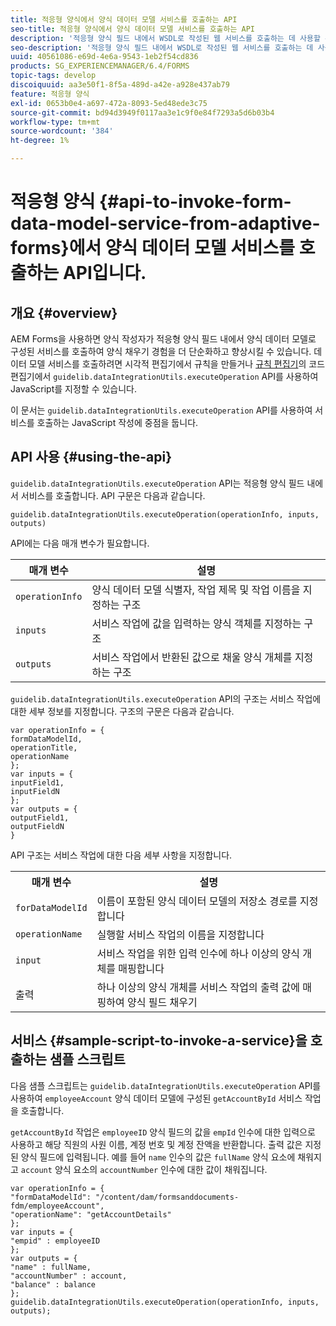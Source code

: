 ```yaml
---
title: 적응형 양식에서 양식 데이터 모델 서비스를 호출하는 API
seo-title: 적응형 양식에서 양식 데이터 모델 서비스를 호출하는 API
description: '적응형 양식 필드 내에서 WSDL로 작성된 웹 서비스를 호출하는 데 사용할 수 있는 invokeWebServices API에 대해 설명합니다. '
seo-description: '적응형 양식 필드 내에서 WSDL로 작성된 웹 서비스를 호출하는 데 사용할 수 있는 invokeWebServices API에 대해 설명합니다. '
uuid: 40561086-e69d-4e6a-9543-1eb2f54cd836
products: SG_EXPERIENCEMANAGER/6.4/FORMS
topic-tags: develop
discoiquuid: aa3e50f1-8f5a-489d-a42e-a928e437ab79
feature: 적응형 양식
exl-id: 0653b0e4-a697-472a-8093-5ed48ede3c75
source-git-commit: bd94d3949f0117aa3e1c9f0e84f7293a5d6b03b4
workflow-type: tm+mt
source-wordcount: '384'
ht-degree: 1%

---
```


# 적응형 양식 {#api-to-invoke-form-data-model-service-from-adaptive-forms}에서 양식 데이터 모델 서비스를 호출하는 API입니다.

## 개요 {#overview}

AEM Forms을 사용하면 양식 작성자가 적응형 양식 필드 내에서 양식 데이터 모델로 구성된 서비스를 호출하여 양식 채우기 경험을 더 단순화하고 향상시킬 수 있습니다. 데이터 모델 서비스를 호출하려면 시각적 편집기에서 규칙을 만들거나 [규칙 편집기](/help/forms/using/rule-editor.md)의 코드 편집기에서 `guidelib.dataIntegrationUtils.executeOperation` API를 사용하여 JavaScript를 지정할 수 있습니다.

이 문서는 `guidelib.dataIntegrationUtils.executeOperation` API를 사용하여 서비스를 호출하는 JavaScript 작성에 중점을 둡니다.

## API 사용 {#using-the-api}

`guidelib.dataIntegrationUtils.executeOperation` API는 적응형 양식 필드 내에서 서비스를 호출합니다. API 구문은 다음과 같습니다.

```
guidelib.dataIntegrationUtils.executeOperation(operationInfo, inputs, outputs)
```

API에는 다음 매개 변수가 필요합니다.

| 매개 변수 | 설명 |
|---|---|
| `operationInfo` | 양식 데이터 모델 식별자, 작업 제목 및 작업 이름을 지정하는 구조 |
| `inputs` | 서비스 작업에 값을 입력하는 양식 객체를 지정하는 구조 |
| `outputs` | 서비스 작업에서 반환된 값으로 채울 양식 개체를 지정하는 구조 |

`guidelib.dataIntegrationUtils.executeOperation` API의 구조는 서비스 작업에 대한 세부 정보를 지정합니다. 구조의 구문은 다음과 같습니다.

```
var operationInfo = {
formDataModelId,
operationTitle,
operationName
};
var inputs = {
inputField1,
inputFieldN
};
var outputs = {
outputField1,
outputFieldN
}
```

API 구조는 서비스 작업에 대한 다음 세부 사항을 지정합니다.

<table> 
 <tbody> 
  <tr> 
   <th>매개 변수</th> 
   <th>설명</th> 
  </tr> 
  <tr> 
   <td><code>forDataModelId</code></td> 
   <td>이름이 포함된 양식 데이터 모델의 저장소 경로를 지정합니다</td> 
  </tr> 
  <tr> 
   <td><code>operationName</code></td> 
   <td>실행할 서비스 작업의 이름을 지정합니다</td> 
  </tr> 
  <tr> 
   <td><code>input</code></td> 
   <td>서비스 작업을 위한 입력 인수에 하나 이상의 양식 개체를 매핑합니다</td> 
  </tr> 
  <tr> 
   <td>출력</td> 
   <td>하나 이상의 양식 개체를 서비스 작업의 출력 값에 매핑하여 양식 필드 채우기<br /> </td> 
  </tr> 
 </tbody> 
</table>

## 서비스 {#sample-script-to-invoke-a-service}을 호출하는 샘플 스크립트

다음 샘플 스크립트는 `guidelib.dataIntegrationUtils.executeOperation` API를 사용하여 `employeeAccount` 양식 데이터 모델에 구성된 `getAccountById` 서비스 작업을 호출합니다.

`getAccountById` 작업은 `employeeID` 양식 필드의 값을 `empId` 인수에 대한 입력으로 사용하고 해당 직원의 사원 이름, 계정 번호 및 계정 잔액을 반환합니다. 출력 값은 지정된 양식 필드에 입력됩니다. 예를 들어 `name` 인수의 값은 `fullName` 양식 요소에 채워지고 `account` 양식 요소의 `accountNumber` 인수에 대한 값이 채워집니다.

```
var operationInfo = {
"formDataModelId": "/content/dam/formsanddocuments-fdm/employeeAccount",
"operationName": "getAccountDetails"
};
var inputs = {
"empid" : employeeID
};
var outputs = {
"name" : fullName,
"accountNumber" : account,
"balance" : balance
};
guidelib.dataIntegrationUtils.executeOperation(operationInfo, inputs, outputs);
```
